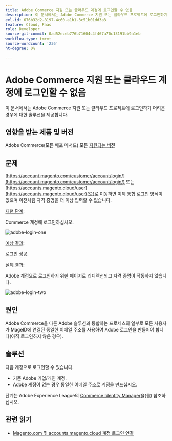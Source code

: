 ```yaml
---
title: Adobe Commerce 지원 또는 클라우드 계정에 로그인할 수 없음
description: 이 문서에서는 Adobe Commerce 지원 또는 클라우드 프로젝트에 로그인하기 어려운 경우에 대한 솔루션을 제공합니다.
exl-id: 676b32d2-8197-4c60-a1b1-3c51b01dd3a3
feature: Cloud, Paas
role: Developer
source-git-commit: 0ad52eceb776b71604c4f467a70c13191bb9a1eb
workflow-type: tm+mt
source-wordcount: '236'
ht-degree: 0%

---
```


# Adobe Commerce 지원 또는 클라우드 계정에 로그인할 수 없음

이 문서에서는 Adobe Commerce 지원 또는 클라우드 프로젝트에 로그인하기 어려운 경우에 대한 솔루션을 제공합니다.

## 영향을 받는 제품 및 버전

Adobe Commerce(모든 배포 메서드) 모든 [지원되는 버전](https://www.adobe.com/content/dam/cc/en/legal/terms/enterprise/pdfs/Adobe-Commerce-Software-Lifecycle-Policy.pdf)

## 문제

[https://account.magento.com/customer/account/login/](https://account.magento.com/customer/account/login/) 또는 [https://accounts.magento.cloud/user](https://accounts.magento.cloud/user)(으)로 이동하면 이제 통합 로그인 양식이 있으며 이전처럼 자격 증명을 더 이상 입력할 수 없습니다.

<u>재현 단계</u>:

Commerce 계정에 로그인하십시오.

![adobe-login-one](assets/adobe-login-one.png)

<u>예상 결과</u>:

로그인 성공.

<u>실제 결과</u>:

Adobe 계정으로 로그인하기 위한 페이지로 리디렉션되고 자격 증명이 작동하지 않습니다.

![adobe-login-two](assets/adobe-login-two.png)


## 원인

Adobe Commerce을 다른 Adobe 솔루션과 통합하는 프로세스의 일부로 모든 사용자가 MageID에 연결된 동일한 이메일 주소를 사용하여 Adobe 로그인을 만들어야 합니다(아직 로그인하지 않은 경우).

## 솔루션

다음 계정으로 로그인할 수 있습니다.

- 기존 Adobe 기업/개인 계정.
- Adobe 계정이 없는 경우 동일한 이메일 주소로 계정을 만드십시오.

단계는 Adobe Experience League의 [Commerce Identity Manager](https://experienceleague.adobe.com/docs/commerce-admin/start/commerce-account/commerce-identity-manager.html?lang=ko)을(를) 참조하십시오.

## 관련 읽기

- [Magento.com 및 accounts.magento.cloud 계정 로그인 연결](/help/faq/general/linking-magento-com-and-accounts-magento-cloud-account-logins.md)
